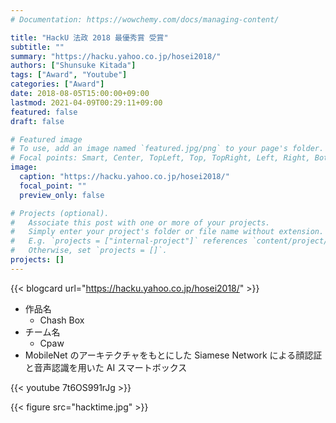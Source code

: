 ```yaml
---
# Documentation: https://wowchemy.com/docs/managing-content/

title: "HackU 法政 2018 最優秀賞 受賞"
subtitle: ""
summary: "https://hacku.yahoo.co.jp/hosei2018/"
authors: ["Shunsuke Kitada"]
tags: ["Award", "Youtube"]
categories: ["Award"]
date: 2018-08-05T15:00:00+09:00
lastmod: 2021-04-09T00:29:11+09:00
featured: false
draft: false

# Featured image
# To use, add an image named `featured.jpg/png` to your page's folder.
# Focal points: Smart, Center, TopLeft, Top, TopRight, Left, Right, BottomLeft, Bottom, BottomRight.
image:
  caption: "https://hacku.yahoo.co.jp/hosei2018/"
  focal_point: ""
  preview_only: false

# Projects (optional).
#   Associate this post with one or more of your projects.
#   Simply enter your project's folder or file name without extension.
#   E.g. `projects = ["internal-project"]` references `content/project/deep-learning/index.md`.
#   Otherwise, set `projects = []`.
projects: []
---
```


{{< blogcard url="https://hacku.yahoo.co.jp/hosei2018/" >}}

- 作品名
  - Chash Box
- チーム名
  - Cpaw
- MobileNet のアーキテクチャをもとにした Siamese Network による顔認証と音声認識を用いた AI スマートボックス

{{< youtube 7t6OS991rJg >}}

{{< figure src="hacktime.jpg" >}}
